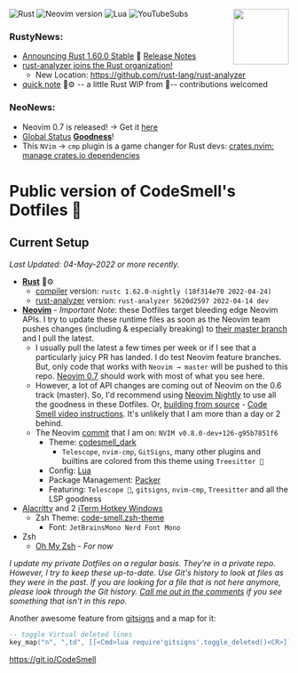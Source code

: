 ![Rust](https://img.shields.io/badge/Rust-1.61.x-%23000000.svg?style=plastic&logo=rust&logoColor=white)
![Neovim version](https://img.shields.io/badge/Neovim-0.8.x-57A143?style=plastic&logo=neovim)
![Lua](https://img.shields.io/badge/lua-%232C2D72.svg?style=plastic&logo=lua&logoColor=white)
![YouTubeSubs](https://img.shields.io/youtube/channel/subscribers/UC4S7Fm5x-WXRCWP6MjK6k2A?style=social)
<a href="https://www.redbubble.com/shop/ap/102956214"><img align="right" width="100" height="100" src="https://user-images.githubusercontent.com/8049061/155224899-71324823-4cc0-431a-90e5-63e3c51af05f.png"></a>

### RustyNews:
- [Announcing Rust 1.60.0 Stable](https://blog.rust-lang.org/2022/04/07/Rust-1.60.0.html) 🦀 [Release Notes](https://github.com/rust-lang/rust/blob/master/RELEASES.md#version-1600-2022-04-07)
- [rust-analyzer joins the Rust organization!](https://blog.rust-lang.org/2022/01/20/Rust-1.58.1.html)
	- New Location: https://github.com/rust-lang/rust-analyzer
- [quick note](https://github.com/whatsthatsmell/q-note) 🦀⚙ -- a little Rust WIP from 💩-- contributions welcomed
### NeoNews:
- Neovim 0.7 is released! → Get it [here](https://github.com/neovim/neovim/releases) 
- [Global Status](https://github.com/neovim/neovim/commit/5ab122917474b3f9e88be4ee88bc6d627980cfe0) **[Goodness](https://github.com/nvim-lualine/lualine.nvim/pull/613)**!
- This `NVim` → `cmp` plugin is a game changer for Rust devs: [crates.nvim: manage crates.io dependencies](https://github.com/Saecki/crates.nvim)

# Public version of CodeSmell's Dotfiles 💩 

## Current Setup 
_Last Updated: 04-May-2022 or more recently._

- **[Rust](https://www.rust-lang.org/)** 🦀⚙
	- [compiler](https://rustup.rs/) version: `rustc 1.62.0-nightly (18f314e70 2022-04-24)`
	- [rust-analyzer](https://rust-analyzer.github.io/manual.html#nvim-lsp) version: `rust-analyzer 5620d2597 2022-04-14 dev`
- **[Neovim](https://neovim.io/)** - _Important Note_: these Dotfiles target bleeding edge Neovim APIs. I try to update these runtime files as soon as the Neovim team pushes changes (including & especially breaking) to [their master branch](https://git.io/NeovimHEAD) and I pull the latest. 
  - I usually pull the latest a few times per week or if I see that a particularly juicy PR has landed. I do test Neovim feature branches. But, only code that works with `Neovim → master` will be pushed to this repo. [Neovim 0.7](https://github.com/neovim/neovim/releases/tag/v0.7.0) should work with most of what you see here. 
  - However, a lot of API changes are coming out of Neovim on the 0.6 track (master). So, I'd recommend using [Neovim Nightly](https://github.com/neovim/neovim/releases/tag/nightly) to use all the goodness in these Dotfiles. Or, [building from source](https://github.com/neovim/neovim#install-from-source) - [Code Smell video instructions](https://youtu.be/wep2_b_QU7Q). It's unlikely that I am more than a day or 2 behind. 
  - The Neovim [commit](https://github.com/neovim/neovim/commit/95b7851f620928b6a93dc0198be31959b16c53d9) that I am on: `NVIM v0.8.0-dev+126-g95b7851f6`
	- Theme: [codesmell_dark](https://github.com/whatsthatsmell/codesmell_dark.vim)
	  - `Telescope`, `nvim-cmp`, `GitSigns`, many other plugins and builtins are colored from this theme using `Treesitter 🌲` 
	- Config: [Lua](https://neovim.io/doc/user/lua.html)
	- Package Management: [Packer](https://github.com/wbthomason/packer.nvim)
	- Featuring: `Telescope 🔭`, `gitsigns`, `nvim-cmp`, `Treesitter` and all the LSP goodness
- [Alacritty](https://github.com/alacritty/alacritty) and 2 [iTerm Hotkey Windows](https://www.iterm2.com/)
    - Zsh Theme: [code-smell.zsh-theme](https://github.com/whatsthatsmell/dots/blob/master/public%20dots/zsh/code-smell.zsh-theme)
		- Font: `JetBrainsMono Nerd Font Mono`
- Zsh  
    - [Oh My Zsh](https://ohmyz.sh/) - _For now_

_I update my private Dotfiles on a regular basis. They're in a private repo. However, I try to keep these up-to-date. Use Git's history to look at files as they were in the past. If you are looking for a file that is not here anymore, please look through the Git history. [Call me out in the comments](https://www.youtube.com/CodeSmell) if you see something that isn't in this repo._

Another awesome feature from [gitsigns](https://github.com/lewis6991/gitsigns.nvim/commit/584e1abfb9a4bc7f42409c4164f99028b57330b2) and a map for it:
```lua
-- toggle Virtual deleted lines
key_map("n", ",td", [[<Cmd>lua require'gitsigns'.toggle_deleted()<CR>]], { noremap = true, silent = true })
```

https://git.io/CodeSmell
